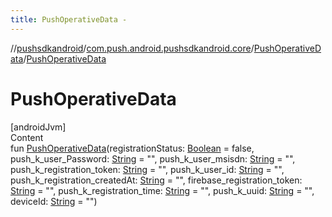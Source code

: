 ```yaml
---
title: PushOperativeData -
---
```

//[pushsdkandroid](../../index.md)/[com.push.android.pushsdkandroid.core](../index.md)/[PushOperativeData](index.md)/[PushOperativeData](-push-operative-data.md)



# PushOperativeData  
[androidJvm]  
Content  
fun [PushOperativeData](-push-operative-data.md)(registrationStatus: [Boolean](https://kotlinlang.org/api/latest/jvm/stdlib/kotlin/-boolean/index.html) = false, push_k_user_Password: [String](https://kotlinlang.org/api/latest/jvm/stdlib/kotlin/-string/index.html) = "", push_k_user_msisdn: [String](https://kotlinlang.org/api/latest/jvm/stdlib/kotlin/-string/index.html) = "", push_k_registration_token: [String](https://kotlinlang.org/api/latest/jvm/stdlib/kotlin/-string/index.html) = "", push_k_user_id: [String](https://kotlinlang.org/api/latest/jvm/stdlib/kotlin/-string/index.html) = "", push_k_registration_createdAt: [String](https://kotlinlang.org/api/latest/jvm/stdlib/kotlin/-string/index.html) = "", firebase_registration_token: [String](https://kotlinlang.org/api/latest/jvm/stdlib/kotlin/-string/index.html) = "", push_k_registration_time: [String](https://kotlinlang.org/api/latest/jvm/stdlib/kotlin/-string/index.html) = "", push_k_uuid: [String](https://kotlinlang.org/api/latest/jvm/stdlib/kotlin/-string/index.html) = "", deviceId: [String](https://kotlinlang.org/api/latest/jvm/stdlib/kotlin/-string/index.html) = "")  



